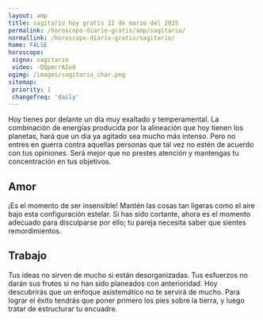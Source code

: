 ```yaml
---
layout: amp
title: sagitario hoy gratis 12 de marzo del 2025 
permalink: /horoscopo-diario-gratis/amp/sagitario/
normallink: /horoscopo-diario-gratis/sagitario/
home: FALSE
horoscopo:
 signo: sagitario
 video: -DQpmrrAIeU
ogimg: /images/sagitario_char.png
sitemap:
 priority: 1
 changefreq: 'daily'
---
```



Hoy tienes por delante un día muy exaltado y temperamental. La combinación de energías producida por la alineación que hoy tienen los planetas, hará que un día ya agitado sea mucho más intenso. Pero no entres en guerra contra aquellas personas que tal vez no estén de acuerdo con tus opiniones. Será mejor que no prestes atención y mantengas tu concentración en tus objetivos.

## Amor

¡Es el momento de ser insensible! Mantén las cosas tan ligeras como el aire bajo esta configuración estelar. Si has sido cortante, ahora es el momento adecuado para disculparse por ello; tu pareja necesita saber que sientes remordimientos.

## Trabajo

Tus ideas no sirven de mucho si están desorganizadas. Tus esfuerzos no darán sus frutos si no han sido planeados con anterioridad. Hoy descubrirás que un enfoque asistemático no te servirá de mucho. Para lograr el éxito tendrás que poner primero los pies sobre la tierra, y luego tratar de estructurar tu encuadre.